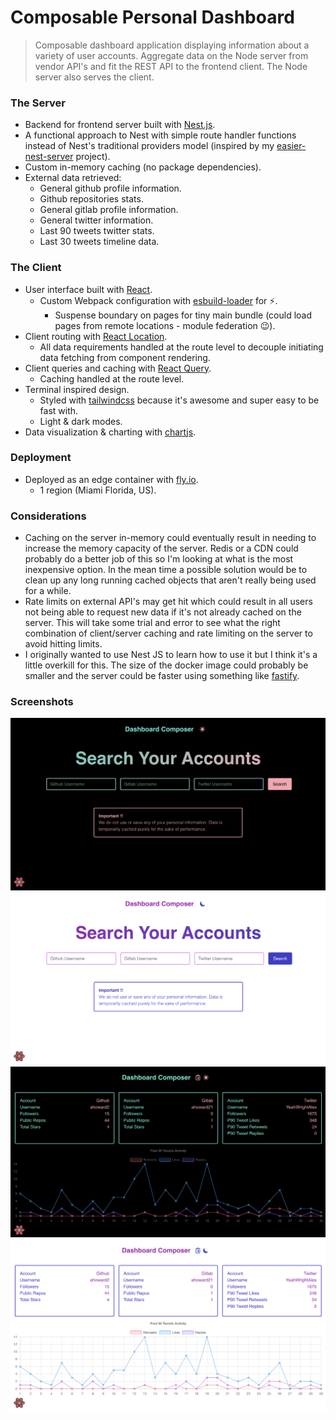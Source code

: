 # Composable Personal Dashboard

> Composable dashboard application displaying information about a variety of user accounts. Aggregate data on the Node server from vendor API's and fit the REST API to the frontend client. The Node server also serves the client.

### The Server

- Backend for frontend server built with [Nest.js](https://nestjs.com/).
- A functional approach to Nest with simple route handler functions instead of Nest's traditional providers model (inspired by my [easier-nest-server](https://github.com/ahoward2/easier-nest-server) project).
- Custom in-memory caching (no package dependencies).
- External data retrieved:
  - General github profile information.
  - Github repositories stats.
  - General gitlab profile information.
  - General twitter information.
  - Last 90 tweets twitter stats.
  - Last 30 tweets timeline data.

### The Client

- User interface built with [React](https://reactjs.org/).
  - Custom Webpack configuration with [esbuild-loader](https://github.com/privatenumber/esbuild-loader) for ⚡️.
    - Suspense boundary on pages for tiny main bundle (could load pages from remote locations - module federation 😉).
- Client routing with [React Location](https://react-location.tanstack.com/).
  - All data requirements handled at the route level to decouple initiating data fetching from component rendering.
- Client queries and caching with [React Query](https://react-query.tanstack.com/).
  - Caching handled at the route level.
- Terminal inspired design.
  - Styled with [tailwindcss](https://tailwindcss.com/) because it's awesome and super easy to be fast with.
  - Light & dark modes.
- Data visualization & charting with [chartjs](https://www.chartjs.org/docs/latest/).

### Deployment

- Deployed as an edge container with [fly.io](https://fly.io/).
  - 1 region (Miami Florida, US).

### Considerations

- Caching on the server in-memory could eventually result in needing to increase the memory capacity of the server. Redis or a CDN could probably do a better job of this so I'm looking at what is the most inexpensive option. In the mean time a possible solution would be to clean up any long running cached objects that aren't really being used for a while.
- Rate limits on external API's may get hit which could result in all users not being able to request new data if it's not already cached on the server. This will take some trial and error to see what the right combination of client/server caching and rate limiting on the server to avoid hitting limits.
- I originally wanted to use Nest JS to learn how to use it but I think it's a little overkill for this. The size of the docker image could probably be smaller and the server could be faster using something like [fastify](https://www.fastify.io/).

### Screenshots

![homepage dark screenshot](public/home-dark.png)
![homepage light screenshot](public/home-light.png)
![dashboard dark screenshot](public/dashboard-dark.png)
![dashboard light screenshot](public/dashboard-light.png)
